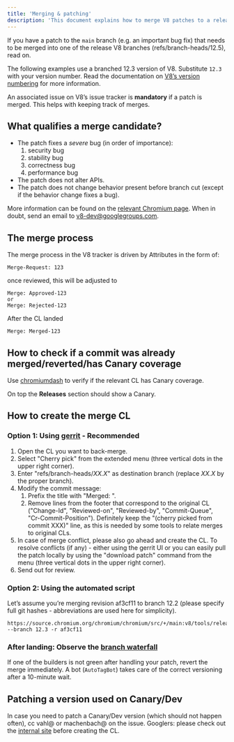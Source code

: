 ```yaml
---
title: 'Merging & patching'
description: 'This document explains how to merge V8 patches to a release branch.'
---
```

If you have a patch to the `main` branch (e.g. an important bug fix) that needs to be merged into one of the release V8 branches (refs/branch-heads/12.5), read on.

The following examples use a branched 12.3 version of V8. Substitute `12.3` with your version number. Read the documentation on [V8’s version numbering](/docs/version-numbers) for more information.

An associated issue on V8’s issue tracker is **mandatory** if a patch is merged. This helps with keeping track of merges.

## What qualifies a merge candidate?

- The patch fixes a *severe* bug (in order of importance):
    1. security bug
    1. stability bug
    1. correctness bug
    1. performance bug
- The patch does not alter APIs.
- The patch does not change behavior present before branch cut (except if the behavior change fixes a bug).

More information can be found on the [relevant Chromium page](https://chromium.googlesource.com/chromium/src/+/HEAD/docs/process/merge_request.md). When in doubt, send an email to <v8-dev@googlegroups.com>.

## The merge process

The merge process in the V8 tracker is driven by Attributes in the form of:

```
Merge-Request: 123
```
once reviewed, this will be adjusted to
```
Merge: Approved-123
or
Merge: Rejected-123
```

After the CL landed
```
Merge: Merged-123
```

## How to check if a commit was already merged/reverted/has Canary coverage

Use [chromiumdash](https://chromiumdash.appspot.com/commit/) to verify if the relevant CL has Canary coverage.


On top the **Releases** section should show a Canary.

## How to create the merge CL

### Option 1: Using [gerrit](https://chromium-review.googlesource.com/) - Recommended


1. Open the CL you want to back-merge.
1. Select "Cherry pick" from the extended menu (three vertical dots in the upper right corner).
1. Enter "refs/branch-heads/*XX.X*" as destination branch (replace *XX.X* by the proper branch).
1. Modify the commit message:
   1. Prefix the title with "Merged: ".
   1. Remove lines from the footer that correspond to the original CL ("Change-Id", "Reviewed-on", "Reviewed-by", "Commit-Queue", "Cr-Commit-Position"). Definitely keep the "(cherry picked from commit XXX)" line, as this is needed by some tools to relate merges to original CLs.
1. In case of merge conflict, please also go ahead and create the CL. To resolve conflicts (if any) - either using the gerrit UI or you can easily pull the patch locally by using the "download patch" command from the menu (three vertical dots in the upper right corner).
1. Send out for review.

### Option 2: Using the automated script

Let’s assume you’re merging revision af3cf11 to branch 12.2 (please specify full git hashes - abbreviations are used here for simplicity).

```
https://source.chromium.org/chromium/chromium/src/+/main:v8/tools/release/merge_to_branch_gerrit.py --branch 12.3 -r af3cf11
```


### After landing: Observe the [branch waterfall](https://ci.chromium.org/p/v8)

If one of the builders is not green after handling your patch, revert the merge immediately. A bot (`AutoTagBot`) takes care of the correct versioning after a 10-minute wait.

## Patching a version used on Canary/Dev

In case you need to patch a Canary/Dev version (which should not happen often), cc vahl@ or machenbach@ on the issue. Googlers: please check out the [internal site](http://g3doc/company/teams/v8/patching_a_version) before creating the CL.

